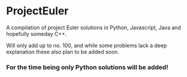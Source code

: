 # ProjectEuler
A compilation of project Euler solutions in Python, Javascript, Java and hopefully someday C++.

Will only add up to no. 100, and while some problems lack a deep explanation these also plan to be added soon.

### For the time being only Python solutions will be added!
